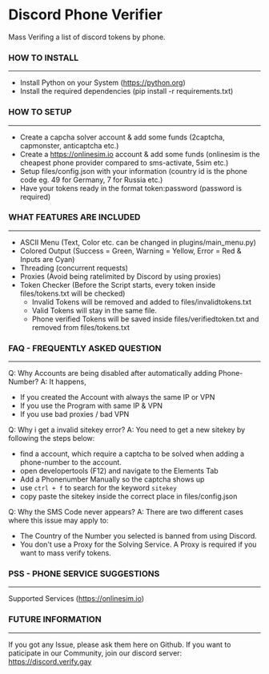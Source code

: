 # Discord Phone Verifier
Mass Verifing a list of discord tokens by phone.


### HOW TO INSTALL
------------------------------------
- Install Python on your System (https://python.org)
- Install the required dependencies (pip install -r requirements.txt)


### HOW TO SETUP
------------------------------------
- Create a capcha solver account & add some funds (2captcha, capmonster, anticaptcha etc.)
- Create a https://onlinesim.io account & add some funds (onlinesim is the cheapest phone provider compared to sms-activate, 5sim etc.)
- Setup files/config.json with your information (country id is the phone code eg. 49 for Germany, 7 for Russia etc.)
- Have your tokens ready in the format token:password (password is required)


### WHAT FEATURES ARE INCLUDED
------------------------------------
- ASCII Menu (Text, Color etc. can be changed in plugins/main_menu.py)
- Colored Output (Success = Green, Warning = Yellow, Error = Red & Inputs are Cyan)
- Threading (concurrent requests)
- Proxies (Avoid being ratelimited by Discord by using proxies)
- Token Checker (Before the Script starts, every token inside files/tokens.txt will be checked)
  - Invalid Tokens will be removed and added to files/invalidtokens.txt
  - Valid Tokens will stay in the same file. 
  - Phone verified Tokens will be saved inside files/verifiedtoken.txt and removed from files/tokens.txt


### FAQ - FREQUENTLY ASKED QUESTION
------------------------------------
Q: Why Accounts are being disabled after automatically adding Phone-Number?
A: It happens,
   - If you created the Account with always the same IP or VPN
   - If you use the Program with same IP & VPN
   - If you use bad proxies / bad VPN

Q: Why i get a invalid sitekey error?
A: You need to get a new sitekey by following the steps below:
   - find a account, which require a captcha to be solved when adding a phone-number to the account.
   - open developertools (F12)  and navigate to the Elements Tab
   - Add a Phonenumber Manually so the captcha shows up
   - use `ctrl + f` to search for the keyword `sitekey`
   - copy paste the sitekey inside the correct place in files/config.json

Q: Why the SMS Code never appears?
A: There are two different cases where this issue may apply to:
   - The Country of the Number you selected is banned from using Discord.
   - You don't use a Proxy for the Solving Service. A Proxy is required if you want to mass verify tokens.


### PSS - PHONE SERVICE SUGGESTIONS
------------------------------------
Supported Services (https://onlinesim.io)


### FUTURE INFORMATION
------------------------------------
If you got any Issue, please ask them here on Github.
If you want to paticipate in our Community, join our discord server: https://discord.verify.gay
